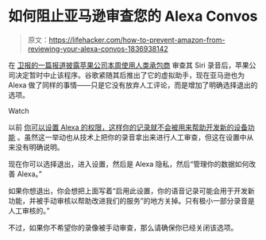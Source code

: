 # 如何阻止亚马逊审查您的 Alexa Convos

> 原文：<https://lifehacker.com/how-to-prevent-amazon-from-reviewing-your-alexa-convos-1836938142>

在 [卫报的一篇报道披露苹果公司本周使用人类承包商](https://www.theguardian.com/technology/2019/jul/26/apple-contractors-regularly-hear-confidential-details-on-siri-recordings) 审查其 Siri 录音后，苹果公司决定暂时中止该程序。谷歌紧随其后推出了它的虚拟助手，现在亚马逊也为 Alexa 做了同样的事情——只是它没有放弃人工评论，而是增加了明确选择退出的选项。

Watch

以前 [你可以设置 Alexa 的权限，这样你的记录就不会被用来帮助开发新的设备功能](https://lifehacker.com/prevent-amazon-from-eavesdropping-on-your-alexa-convers-1833974108) 。虽然这一举动也从技术上把你的录音拿出来进行人工审查，但这在设置中从来没有明确说明。

现在你可以选择退出，进入设置，然后是 Alexa 隐私，然后“管理你的数据如何改善 Alexa。”

如果你想退出，你会想把上面写着“启用此设置，你的语音记录可能会用于开发新功能，并被手动审核以帮助改进我们的服务”的地方关掉。只有极小一部分录音是人工审核的。”

不过，如果你不希望你的录像被手动审查，那么请确保你已经关闭该选项。